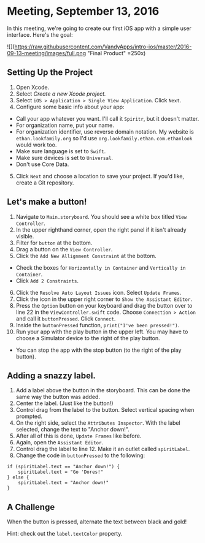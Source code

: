# Meeting, September 13, 2016

In this meeting, we're going to create our first iOS app with a simple user interface. Here's the goal:

![](https://raw.githubusercontent.com/VandyApps/intro-ios/master/2016-09-13-meeting/images/full.png "Final Product" =250x)

## Setting Up the Project

1. Open Xcode.
2. Select *Create a new Xcode project.*
3. Select `iOS > Application > Single View Application`. Click `Next`.
4. Configure some basic info about your app:
  * Call your app whatever you want. I'll call it `Spiritr`, but it doesn't matter.
  * For organization name, put your name.
  * For organization identifier, use reverse domain notation. My website is `ethan.lookfamily.org` so I'd use `org.lookfamily.ethan`. `com.ethanlook` would work too.
  * Make sure language is set to `Swift`.
  * Make sure devices is set to `Universal`.
  * Don't use Core Data.
5. Click `Next` and choose a location to save your project. If you'd like, create a Git repository.

## Let's make a button!

1. Navigate to `Main.storyboard`. You should see a white box titled `View Controller`.
2. In the upper righthand corner, open the right panel if it isn't already visible.
3. Filter for `button` at the bottom.
4. Drag a button on the `View Controller`.
5. Click the `Add New Allignment Constraint` at the bottom.
  * Check the boxes for `Horizontally in Container` and `Vertically in Container`.
  * Click `Add 2 Constraints`.
6. Click the `Resolve Auto Layout Issues` icon. Select `Update Frames`.
7. Click the icon in the upper right corner to `Show the Assistant Editor`.
8. Press the `Option` button on your keyboard and drag the button over to line 22 in the `ViewController.swift` code. Choose `Connection > Action` and call it `buttonPressed`. Click `Connect`.
9. Inside the `buttonPressed` function, `print("I've been pressed!")`.
10. Run your app with the play button in the upper left. You may have to choose a Simulator device to the right of the play button.
  * You can stop the app with the stop button (to the right of the play button).

## Adding a snazzy label.

1. Add a label above the button in the storyboard. This can be done the same way the button was added.
2. Center the label. (Just like the button!)
3. Control drag from the label to the button. Select vertical spacing when prompted.
4. On the right side, select the `Attributes Inspector`. With the label selected, change the text to "Anchor down!".
5. After all of this is done, `Update Frames` like before.
6. Again, open the `Assistant Editor`.
7. Control drag the label to line 12. Make it an outlet called `spiritLabel`.
8. Change the code in `buttonPressed` to the following:
```
if (spiritLabel.text == "Anchor down!") {
    spiritLabel.text = "Go 'Dores!"
} else {
    spiritLabel.text = "Anchor down!"
}
```

## A Challenge
When the button is pressed, alternate the text between black and gold!

Hint: check out the `label.textColor` property.